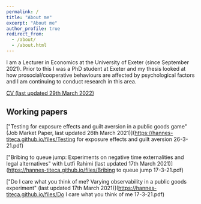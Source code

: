 ```yaml
---
permalink: /
title: "About me"
excerpt: "About me"
author_profile: true
redirect_from: 
  - /about/
  - /about.html
---
```

I am a Lecturer in Economics at the University of Exeter (since September 2021). Prior to this I was a PhD student at Exeter and my thesis looked at how prosocial/cooperative behaviours are affected by psychological factors and I am continuing to conduct research in this area.

[CV (last updated 29th March 2022)](https://hannes-titeca.github.io/files/CV.pdf)


## Working papers

["Testing for exposure effects and guilt aversion in a public goods game" (Job Market Paper, last updated 26th March 2021)](https://hannes-titeca.github.io/files/Testing for exposure effects and guilt aversion 26-3-21.pdf)

["Bribing to queue jump:  Experiments on negative time externalities and legal alternatives" with Lutfi Rahimi (last updated 17th March 2021)](https://hannes-titeca.github.io/files/Bribing to queue jump 17-3-21.pdf)

["Do I care what you think of me?  Varying observability in a public goods experiment" (last updated 17th March 2021)](https://hannes-titeca.github.io/files/Do I care what you think of me 17-3-21.pdf)
